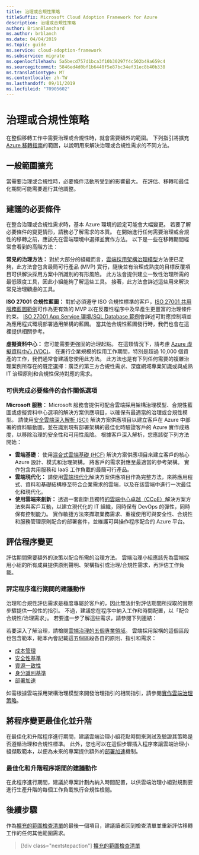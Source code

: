 ```yaml
---
title: 治理或合規性策略
titleSuffix: Microsoft Cloud Adoption Framework for Azure
description: 治理或合規性策略
author: BrianBlanchard
ms.author: brblanch
ms.date: 04/04/2019
ms.topic: guide
ms.service: cloud-adoption-framework
ms.subservice: migrate
ms.openlocfilehash: 5a5becd757d1bca3f10b30297f4c502b49a659c4
ms.sourcegitcommit: 5846ed4d0bf1b6440f5e87bc34ef31ec8b40b338
ms.translationtype: MT
ms.contentlocale: zh-TW
ms.lasthandoff: 09/11/2019
ms.locfileid: "70905602"
---
```

# <a name="governance-or-compliance-strategy"></a>治理或合規性策略

在整個移轉工作中需要治理或合規性時，就會需要額外的範圍。 下列指引將擴充 [Azure 移轉指南](../azure-migration-guide/index.md)的範圍，以說明用來解決治理或合規性需求的不同方法。

## <a name="general-scope-expansion"></a>一般範圍擴充

當需要治理或合規性時，必要條件活動所受到的影響最大。 在評估、移轉和最佳化期間可能需要進行其他調整。

## <a name="suggested-prerequisites"></a>建議的必要條件

在整合治理或合規性需求時，基本 Azure 環境的設定可能會大幅變更。 若要了解必要條件的變更情形，請務必了解需求的本質。 在開始進行任何需要治理或合規性的移轉之前，應該先在雲端環境中選擇並實作方法。 以下是一些在移轉期間經常會看到的高階方法：

**常見的治理方法：** 對於大部分的組織而言，[雲端採用架構治理模型](../../governance/journeys/index.md)方法便已足夠，此方法會包含最簡可行產品 (MVP) 實行，隨後並有治理成熟度的目標反覆項目可供解決採用方案中所識別的有形風險。 此方法會提供建立一致性治理所需的最低限度工具，因此小組能夠了解這些工具。 接著，此方法會詳述這些用來解決常見治理顧慮的工具。

**ISO 27001 合規性藍圖：** 對於必須遵守 ISO 合規性標準的客戶，[ISO 27001 共用服務藍圖範例](/azure/governance/blueprints/samples/iso27001-shared/index)可作為更有效的 MVP 以在反覆性程序中及早產生更豐富的治理條件約束。 [ISO 27001 App Service 環境/SQL Database 範例](/azure/governance/blueprints/samples/iso27001-ase-sql-workload)會詳述可對應控制項並為應用程式環境部署通用架構的藍圖。 當其他合規性藍圖發行時，我們也會在這裡提供相關參考。

**虛擬資料中心：** 您可能需要更強固的治理起點。 在這類情況下，請考慮 [Azure 虛擬資料中心 (VDC)](https://docs.microsoft.com/azure/architecture/vdc)。 在進行企業規模的採用工作期間，特別是超過 10,000 個資產的工作，我們通常會建議您使用此方法。 此方法也是有下列任何需要的複雜治理案例所存在的既定選擇：廣泛的第三方合規性需求、深度網域專業知識或與成熟 IT 治理原則和合規性保持對應的需求。

### <a name="partnership-option-to-complete-prerequisites"></a>可供完成必要條件的合作關係選項

**Microsoft 服務：** Microsoft 服務會提供可配合雲端採用架構治理模型、合規性藍圖或虛擬資料中心選項的解決方案供應項目，以確保有最適當的治理或合規性模型。 請使用[安全雲端深入解析 (SCI)](https://download.microsoft.com/download/C/7/C/C7CEA89D-7BDB-4E08-B998-737C13107361/Secure_Cloud_Insights_Datasheet_EN_US.pdf) 解決方案供應項目以建立客戶在 Azure 中部署的資料驅動圖，並在識別現有部署架構的最佳化時驗證客戶的 Azure 實作成熟度，以移除治理的安全性和可用性風險。 根據客戶深入解析，您應該從下列方法開始：

- **雲端基礎：** 使用[混合式雲端基礎 (HCF)](https://download.microsoft.com/download/D/8/7/D872DFD0-1C46-4145-95E4-B5EAB2958B96/Hybrid_Cloud_Foundation_Datasheet_EN_US.pdf) 解決方案供應項目來建立客戶的核心 Azure 設計、模式和治理架構。 將客戶的需求對應至最適當的參考架構。 實作包含共用服務和 IaaS 工作負載的最簡可行產品。
- **雲端現代化：** 請使用[雲端現代化](https://download.microsoft.com/download/3/7/3/373F90E3-8568-44F3-B096-CD9C1CD28AB7/Cloud_Modernization_Datasheet_EN_US.pdf)解決方案供應項目作為完整方法，來將應用程式、資料和基礎結構移至符合企業需求的雲端，以及在該雲端中進行一次最佳化和現代化。
- **使用雲端來創新：** 透過一套創新且獨特[的雲端中心卓越（CCoE）](https://download.microsoft.com/download/F/8/B/F8BBE4BD-E5F8-4DFB-82F7-C0A4E17051BB/Cloud_Center_of_Excellence_Datasheet_EN_US.pdf)解決方案方法來與客戶互動，以建立現代化的 IT 組織，同時保有 DevOps 的彈性，同時保有控制能力。 實作敏捷方法來擷取業務需求、重複使用可與安全性、合規性和服務管理原則配合的部署套件，並維護可與操作程序配合的 Azure 平台。

## <a name="assess-process-changes"></a>評估程序變更

評估期間需要額外的決策以配合所需的治理方法。 雲端治理小組應該先為雲端採用小組的所有成員提供原則聲明、架構指引或治理/合規性需求，再評估工作負載。

### <a name="suggested-action-during-the-assess-process"></a>評定程序進行期間的建議動作

治理和合規性評估需求是極度專屬於客戶的，因此無法針對評估期間所採取的實際步驟提供一般性的指引。 不過，建議您在程序中納入工作和時間配置，以「配合合規性/治理需求」。 若要進一步了解這些需求，請參閱下列連結：

若要深入了解治理，請檢閱[雲端治理的五個專業領域](/azure/architecture/cloud-adoption/governance/governance-disciplines)。 雲端採用架構的這個區段也包含範本，範本內會記載這五個區段各自的原則、指引和需求：

- [成本管理](/azure/architecture/cloud-adoption/governance/cost-management/template)
- [安全性基準](/azure/architecture/cloud-adoption/governance/security-baseline/template)
- [資源一致性](/azure/architecture/cloud-adoption/governance/resource-consistency/template)
- [身分識別基準](/azure/architecture/cloud-adoption/governance/identity-baseline/template)
- [部署加速](/azure/architecture/cloud-adoption/governance/deployment-acceleration/template)

如需根據雲端採用架構治理模型來開發治理指引的相關指引，請參閱[實作雲端治理策略](/azure/architecture/cloud-adoption/governance/corporate-policy)。

## <a name="optimize-and-promote-process-changes"></a>將程序變更最佳化並升階

在最佳化和升階程序進行期間，建議雲端治理小組花點時間來測試及驗證其策略是否遵循治理和合規性標準。 此外，您也可以在這個步驟插入程序來讓雲端治理小組擷取範本，以便為未來的專案提供額外的[部署加速](/azure/architecture/cloud-adoption/governance/deployment-acceleration)機制。

### <a name="suggested-action-during-the-optimize-and-promote-process"></a>最佳化和升階程序期間的建議動作

在此程序進行期間，建議於專案計劃內納入時間配置，以供雲端治理小組對規劃要進行生產升階的每個工作負載執行合規性檢閱。

## <a name="next-steps"></a>後續步驟

作為[擴充的範圍檢查清單](./index.md)的最後一個項目，建議讀者回到檢查清單並重新評估移轉工作的任何其他範圍需求。

> [!div class="nextstepaction"]
> [擴充的範圍檢查清單](./index.md)
